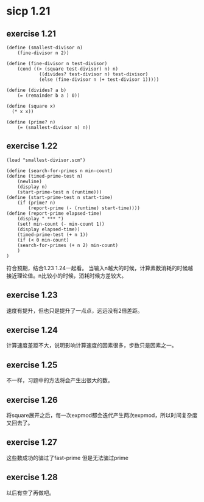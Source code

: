 # sicp 1.21

## exercise 1.21
<pre><code>(define (smallest-divisor n)
	(fine-divisor n 2))
	
(define (fine-divisor n test-divisor)
	(cond ((> (square test-divisor) n) n)
			((divides? test-divisor n) test-divisor)
			(else (fine-divisor n (+ test-divisor 1)))))
			
(define (divides? a b)
	(= (remainder b a ) 0))
	
(define (square x)
  (* x x))
  
(define (prime? n)
	(= (smallest-divisor n) n))</code></pre>
  
## exercise 1.22

<pre><code>(load "smallest-divisor.scm")

(define (search-for-primes n min-count)
(define (timed-prime-test n)
	(newline)
	(display n)
	(start-prime-test n (runtime)))	
(define (start-prime-test n start-time)
	(if (prime? n)
		(report-prime (- (runtime) start-time))))		
(define (report-prime elapsed-time)
	(display " *** ")
	(set! min-count (- min-count 1))
	(display elapsed-time))
	(timed-prime-test (+ n 1))
	(if (< 0 min-count) 
	(search-for-primes (+ n 2) min-count)
	)
)</code></pre>

符合预期，结合1.23 1.24一起看。
当输入n越大的时候，计算素数消耗的时候越接近理论值。n比较小的时候，消耗时候方差较大。

## exercise 1.23
速度有提升，但也只是提升了一点点，远远没有2倍差距。

## exercise 1.24
计算速度差距不大，说明影响计算速度的因素很多，步数只是因素之一。

## exercise 1.25
不一样，习题中的方法将会产生出很大的数。

## exercise 1.26
将square展开之后，每一次expmod都会迭代产生两次expmod，所以时间复杂度又回去了。

## exercise 1.27
这些数成功的骗过了fast-prime 但是无法骗过prime

## exercise 1.28
以后有空了再做吧。